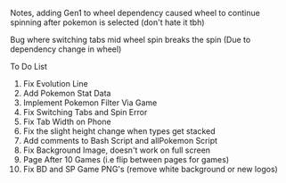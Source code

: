 Notes, adding Gen1 to wheel dependency caused wheel to continue spinning after pokemon is selected (don't hate it tbh)

Bug where switching tabs mid wheel spin breaks the spin
(Due to dependency change in wheel)

To Do List
1. Fix Evolution Line
2. Add Pokemon Stat Data
3. Implement Pokemon Filter Via Game
4. Fix Switching Tabs and Spin Error
5. Fix Tab Width on Phone
6. Fix the slight height change when types get stacked
7. Add comments to Bash Script and allPokemon Script
8. Fix Background Image, doesn't work on full screen
9. Page After 10 Games (i.e flip between pages for games)
10. Fix BD and SP Game PNG's (remove white background or new logos)